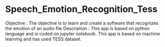 # Speech_Emotion_Recognition_Tess
Objective :
The objective is to learn and create a software that recognizes the emotion of an audio file
Description :
This app is based on python language and is coded on jupyter notebook. This app is based on machine learning and has used TESS dataset.
